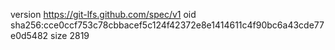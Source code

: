 version https://git-lfs.github.com/spec/v1
oid sha256:cce0ccf753c78cbbacef5c124f42372e8e1414611c4f90bc6a43cde77e0d5482
size 2819
